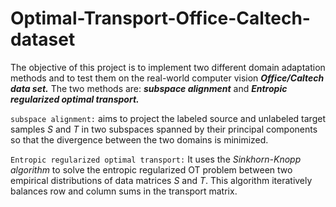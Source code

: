 # Optimal-Transport-Office-Caltech-dataset

The objective of this project is to implement two different domain adaptation methods and to test them on the real-world computer vision ***Office/Caltech data set.*** The two methods are: ***subspace alignment*** and ***Entropic regularized optimal transport.***

`subspace alignment:` aims to project the labeled source and unlabeled target samples $S$ and $T$ in two subspaces spanned by their principal components so that the divergence between the two domains is minimized.

`Entropic regularized optimal transport:` It uses the *Sinkhorn-Knopp algorithm* to solve the entropic regularized OT problem between two empirical distributions of data matrices $S$ and $T$. This algorithm iteratively balances row and column sums in the transport matrix.
